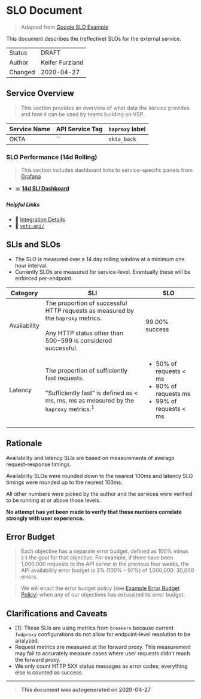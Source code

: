 #  SLO Document

> Adapted from [Google SLO Example](https://landing.google.com/sre/workbook/chapters/slo-document/)

This document describes the (reflective) SLOs for the  external service.

|               |                |
| ------------- | -------------- |
| Status        | DRAFT |
| Author        | Keifer Furzland |
| Changed       | 2020-04-27 |

## Service Overview

> This section provides an overview of what data the service provides and how it can be used by teams building on VSP.

| Service Name | API Service Tag | `haproxy` label |
| ------------ | --------------- | --------------- |
| OKTA | `` | `okta_back` |

### SLO Performance (14d Rolling)

> This section includes dashboard links to service-specific panels from [Grafana](http://grafana.vfs.va.gov/) 

- :bar_chart: [**14d SLI Dashboard**](http://grafana.vfs.va.gov/d/pEgVdRlZk/external-service-performance-indicators?orgId=1&var-backend=okta_back)

##### Helpful Links

- :link: [Integration Details](test)
- :link: [`vets-api/`](https://github.com/department-of-veterans-affairs/vets-api/tree/master/lib/okta)

  
## SLIs and SLOs

- The SLO is measured over a 14 day rolling window at a minimum one hour interval.
- Currently SLOs are measured for service-level. Eventually these will be enforced per-endpoint.

| Category         | SLI                                                                                                                                                                | SLO                                                                           |
| ---------------- | ------------------------------------------------------------------------------------------------------------------------------------------------------------------ | ----------------------------------------------------------------------------- |
| Availability  | The proportion of successful HTTP requests as measured by the `haproxy` metrics. <br /><br />Any HTTP status other than 500-599 is considered successful.          | 99.00% success                                                                |
| Latency          | The proportion of sufficiently fast requests. <br /><br /> "Sufficiently fast" is defined as < ms, ms,  ms as measured by the `haproxy` metrics.<sup>1</sup> | <ul><li> 50% of requests < ms <li>90% of requests ms</li> <li> 99% of requests < ms</li></li></ul> |


## Rationale

Availability and latency SLIs are based on measurements of average request-response timings. 

Availability SLOs were rounded down to the nearest 100ms and latency SLO timings were rounded up to the nearest 100ms.

All other numbers were picked by the author and the services were verified to be running at or above those levels.

**No attempt has yet been made to verify that these numbers correlate strongly with user experience.**


## Error Budget

> Each objective has a separate error budget, defined as 100% minus (–) the goal for that objective. For example, if there have been 1,000,000 requests to the API server in the previous four weeks, the API availability error budget is 3% (100% – 97%) of 1,000,000: 30,000 errors.

> We will enact the error budget policy (see [Example Error Budget Policy](https://landing.google.com/sre/workbook/chapters/error-budget-policy/)) when any of our objectives has exhausted its error budget.


## Clarifications and Caveats 

- [1]: These SLIs are using metrics from `breakers` because current `fwdproxy` configurations do not allow for endpoint-level resolution to be analyzed. 
-  Request metrics are measured at the forward proxy. This measurement may fail to accurately measure cases where user requests didn’t reach the forward proxy.
-  We only count HTTP 5XX status messages as error codes; everything else is counted as success.


----

> __This document was autogenerated on 2020-04-27__
